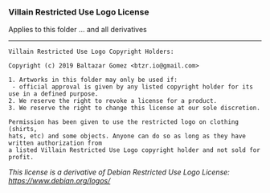 ### Villain Restricted Use Logo License

Applies to this folder ... and all derivatives

----
    Villain Restricted Use Logo Copyright Holders:
    
    Copyright (c) 2019 Baltazar Gomez <btzr.io@gmail.com>

    1. Artworks in this folder may only be used if:
     - official approval is given by any listed copyright holder for its use in a defined purpose.
    2. We reserve the right to revoke a license for a product.
    3. We reserve the right to change this license at our sole discretion.

    Permission has been given to use the restricted logo on clothing (shirts,
    hats, etc) and some objects. Anyone can do so as long as they have written authorization from
    a listed Villain Restricted Use Logo copyright holder and not sold for profit.

_This license is a derivative of Debian Restricted Use Logo License: https://www.debian.org/logos/_
